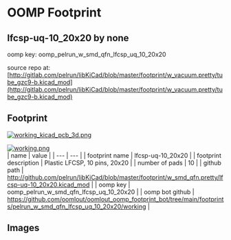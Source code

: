 # OOMP Footprint  
## lfcsp-uq-10_20x20  by none  
  
oomp key: oomp_pelrun_w_smd_qfn_lfcsp_uq_10_20x20  
  
source repo at: [http://gitlab.com/pelrun/libKiCad/blob/master/footprint/w_vacuum.pretty/tube_gzc9-b.kicad_mod](http://gitlab.com/pelrun/libKiCad/blob/master/footprint/w_vacuum.pretty/tube_gzc9-b.kicad_mod)  
## Footprint  
  
[![working_kicad_pcb_3d.png](working_kicad_pcb_3d_600.png)](working_kicad_pcb_3d.png)  
  
[![working.png](working_600.png)](working.png)  
| name | value | 
| --- | --- | 
| footprint name | lfcsp-uq-10_20x20 | 
| footprint description | Plastic LFCSP, 10 pins, 20x20 | 
| number of pads | 10 | 
| github path | http://github.com/pelrun/libKiCad/blob/master/footprint/w_smd_qfn.pretty/lfcsp-uq-10_20x20.kicad_mod | 
| oomp key | oomp_pelrun_w_smd_qfn_lfcsp_uq_10_20x20 | 
| oomp bot github | https://github.com/oomlout/oomlout_oomp_footprint_bot/tree/main/footprints/pelrun_w_smd_qfn_lfcsp_uq_10_20x20/working | 
## Images  
